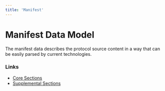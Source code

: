 ```yaml
---
title: 'Manifest'
---
```


# Manifest Data Model

The manifest data describes the protocol source content in a way that can be easily parsed by current technologies.

### Links

- [Core Sections](/model/core-sections)
- [Supplemental Sections](/model/supplemental-sections)
